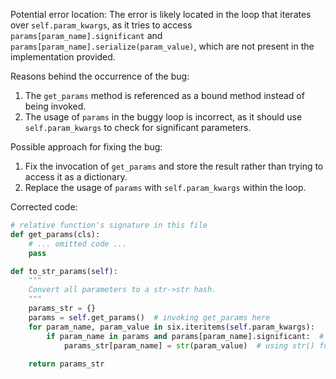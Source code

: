 Potential error location: The error is likely located in the loop that iterates over `self.param_kwargs`, as it tries to access `params[param_name].significant` and `params[param_name].serialize(param_value)`, which are not present in the implementation provided.

Reasons behind the occurrence of the bug:
1. The `get_params` method is referenced as a bound method instead of being invoked.
2. The usage of `params` in the buggy loop is incorrect, as it should use `self.param_kwargs` to check for significant parameters.

Possible approach for fixing the bug: 
1. Fix the invocation of `get_params` and store the result rather than trying to access it as a dictionary.
2. Replace the usage of `params` with `self.param_kwargs` within the loop.

Corrected code:

```python
# relative function's signature in this file
def get_params(cls):
    # ... omitted code ...
    pass

def to_str_params(self):
    """
    Convert all parameters to a str->str hash.
    """
    params_str = {}
    params = self.get_params()  # invoking get_params here
    for param_name, param_value in six.iteritems(self.param_kwargs):
        if param_name in params and params[param_name].significant:  # modified this line
            params_str[param_name] = str(param_value)  # using str() for conversion
    
    return params_str
```